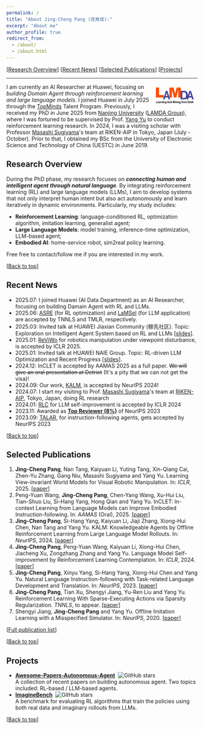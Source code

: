 ```yaml
---
permalink: /
title: "About Jing-Cheng Pang (庞竟成):"
excerpt: "About me"
author_profile: true
redirect_from: 
  - /about/
  - /about.html
---
```


<span id="top" style="position: absolute; top: 0; opacity: 0;"></span>

<style>
#top {
  top: -100px;
}
</style>


[[Research Overview](#research-overview)] [[Recent News](#recent-news)] [[Selected Publications](#selected-publications)] [[Projects](#projects)]

---

<div style="float: right; margin: 10px;">
  <a href="http://www.lamda.nju.edu.cn/"> <img src="../images/lamda_logo.jpg" alt="Your Image" style="max-width: 100px; max-height: 100px;" /> </a>
</div>



I am currently an AI Researcher at Huawei, focusing on _building Domain Agent through reinforcement learning and large language models_. I joined Huawei in July 2025 through the [TopMinds](https://career.huawei.com/reccampportal/portal5/topminds.html) Talent Program.
Previously, I received my PhD in June 2025 from [Nanjing University](https://www.nju.edu.cn/) ([LAMDA Group](https://www.lamda.nju.edu.cn)), where I was fortuned to be supervised by Prof. [Yang Yu](https://www.wolai.com/eyounx/dtR1MTyRXS5tP5Cex4KtdK) to conduct reinforcement learning research. In 2024, I was a visiting scholar with Professor [Masashi Sugiyama](http://www.ms.k.u-tokyo.ac.jp/sugi/)'s team at RIKEN-AIP in Tokyo, Japan (July - October).
Prior to that, I obtained my BSc from the University of Electronic Science and Technology of China (UESTC) in June 2019.


## Research Overview

During the PhD phase, my research focuses on **_connecting human and intelligent agent through natural language_**.
By integrating reinforcement learning (RL) and large language models (LLMs), I aim to develop systems that not only interpret human intent but also act autonomously and learn iteratively in dynamic environments.
Particularly, my study includes:

- **Reinforcement Learning**: language-conditioned RL, optimization algorithm, imitation learning, generalist agent;
- **Large Language Models**: model training, inference-time optimization, LLM-based agent;
- **Embodied AI**: home-service robot, sim2real policy learning.

Free free to contact/follow me if you are interested in my work. 

[[Back to top](#top)]

## Recent News
- 2025.07: I joined Huawei (AI Data Department) as an AI Researcher, focusing on building Damain Agent with RL and LLMs.
- 2025.06: [ASRE](https://ieeexplore.ieee.org/document/10982133) (for RL optimization) and [LaMSeI](https://openreview.net/forum?id=nnlmcxYWlV) (for LLM application) are accepted by TNNLS and TMLR, respectively.
- 2025.03: Invited talk at HUAWEI Jiaxian Community (稼先社区). Topic: Exploration on Intelligent Agent System based on RL and LLMs [[slides](/files/slides/jiaxian_slides.pdf)].
- 2025.01: [ReViWo](https://openreview.net/forum?id=vJwjWyt4Ed) for robotics manipulation under viewpoint disturbance, is accepted by ICLR 2025.
- 2025.01: Invited talk at HUAWEI NAIE Group. Topic: RL-driven LLM Optimization and Recent Progress [[slides](/files/slides/RL_driven_LLM.pdf)].
- 2024.12: InCLET is accepted by AAMAS 2025 as a full paper. ~~We will give an oral presentation at Detriot~~ (It's a pity that we can not get the visa)!
- 2024.09: Our work, [KALM](https://openreview.net/forum?id=tb1MlJCY5g), is accepted by NeurIPS 2024! 
- 2024.07: I start my visiting to Prof. [Masashi Sugiyama](http://www.ms.k.u-tokyo.ac.jp/sugi/)'s team at [RIKEN-AIP](https://www.riken.jp/en/research/labs/aip/), Tokyo, Japan, doing RL research
- 2024.01: [RLC](https://openreview.net/forum?id=38E4yUbrgr) for LLM self-improvement is accepted by ICLR 2024
- 2023.11: Awarded as [**Top Reviewer (8%)**](https://nips.cc/Conferences/2023/ProgramCommittee) of NeurIPS 2023
- 2023.09: [TALAR](https://openreview.net/forum?id=bx0SDRVDzF&noteId=E1F2N1w0DO), for instruction-following agents, gets accepted by NeurIPS 2023

[[Back to top](#top)]

## Selected Publications

1. **Jing-Cheng Pang**, Nan Tang, Kaiyuan Li, Yuting Tang, Xin-Qiang Cai, Zhen-Yu Zhang, Gang Niu, Masashi Sugiyama and Yang Yu. Learning View-invariant World Models for Visual Robotic Manipulation. In: *ICLR*, 2025. [[paper](https://openreview.net/forum?id=vJwjWyt4Ed)]
2. Peng-Yuan Wang, **Jing-Cheng Pang**, Chen-Yang Wang, Xu-Hui Liu, Tian-Shuo Liu, Si-Hang Yang, Hong Qian and Yang Yu. InCLET: In-context Learning from Language Models can Improve Embodied Instruction-following. In: *AAMAS* (Oral), 2025. [[paper](https://openreview.net/forum?id=qaI22j5mwJ)]
3. **Jing-Cheng Pang**, Si-Hang Yang, Kaiyuan Li, Jiaji Zhang, Xiong-Hui Chen, Nan Tang and Yang Yu. KALM: Knowledgeable Agents by Offline Reinforcement Learning from Large Language Model Rollouts. In: *NeurIPS*, 2024. [[paper](https://openreview.net/forum?id=tb1MlJCY5g)]
4. **Jing-Cheng Pang**, Peng-Yuan Wang, Kaiyuan Li, Xiong-Hui Chen, Jiacheng Xu, Zongzhang Zhang and Yang Yu. Language Model Self-improvement by Reinforcement Learning Contemplation. In: *ICLR*, 2024. [[paper](https://openreview.net/forum?id=38E4yUbrgr)]
5. **Jing-Cheng Pang**, Xinyu Yang, Si-Hang Yang, Xiong-Hui Chen and Yang Yu. Natural Language Instruction-following with Task-related Language Development and Translation. In: *NeurIPS*, 2023. [[paper](https://openreview.net/forum?id=bx0SDRVDzF)]
6. **Jing-Cheng Pang**, Tian Xu, Shengyi Jiang, Yu-Ren Liu and Yang Yu. Reinforcement Learning With Sparse-Executing Actions via Sparsity Regularization. *TNNLS*, to appear. [[paper](https://arxiv.org/pdf/2105.08666)]
7. Shengyi Jiang, **Jing-Cheng Pang** and Yang Yu. Offline Imitation Learning with a Misspecified Simulator. In: *NeurIPS*, 2020. [[paper](https://proceedings.neurips.cc/paper_files/paper/2020/file/60cb558c40e4f18479664069d9642d5a-Paper.pdf)]

[[Full publication list](/publications/)]

[[Back to top](#top)]

## Projects

<ul>
    <li><strong><a href="https://github.com/lafmdp/Awesome-Papers-Autonomous-Agent" target="_blank">Awesome-Papers-Autonomous-Agent</a></strong>&nbsp;&nbsp;<img style="height:1em" alt="GitHub stars" src="https://img.shields.io/github/stars/lafmdp/Awesome-Papers-Autonomous-Agent?style=social" />
    <br />
    A collection of recent papers on building autonomous agent. Two topics included: RL-based / LLM-based agents.
    </li>
    <li><strong><a href="https://github.com/LAMDA-RL/ImagineBench" target="_blank">ImagineBench</a></strong>&nbsp;&nbsp;<img style="height:1em" alt="GitHub stars" src="https://img.shields.io/github/stars/LAMDA-RL/ImagineBench?style=social" />
        <br />
        A benchmark for evaluating RL algorithms that train the policies using both real data and imaginary rollouts from LLMs. 
    </li>
</ul>

[[Back to top](#top)]

